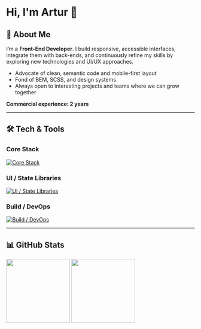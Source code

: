 # Hi, I'm Artur 👋

## 🚀 About Me

I’m a **Front-End Developer**. I build responsive, accessible interfaces, integrate them with back-ends, and continuously refine my skills by exploring new technologies and UI/UX approaches.

- Advocate of clean, semantic code and mobile-first layout  
- Fond of BEM, SCSS, and design systems  
- Always open to interesting projects and teams where we can grow together 

**Commercial experience: 2 years** 

---

## 🛠️ Tech & Tools

### Core Stack  
[![Core Stack](https://skillicons.dev/icons?i=nextjs,react,ts,js,html,css,sass&theme=light)](https://skillicons.dev)

### UI / State Libraries  
[![UI / State Libraries](https://skillicons.dev/icons?i=redux,tailwind,framer,bootstrap&theme=light)](https://skillicons.dev)

### Build / DevOps  
[![Build / DevOps](https://skillicons.dev/icons?i=vite,webpack,docker,git,github,figma,ubuntu&theme=light)](https://skillicons.dev)

---

## 📊 GitHub Stats

<p>
  <img height="170" src="https://github-readme-stats.vercel.app/api?username=arturfrolov&show_icons=true&theme=tokyonight" />
  <img height="170" src="https://github-readme-stats.vercel.app/api/top-langs/?username=arturfrolov&layout=compact&theme=algolia" />
</p>

